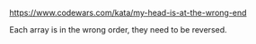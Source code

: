 https://www.codewars.com/kata/my-head-is-at-the-wrong-end

Each array is in the wrong order, they need to be reversed.
